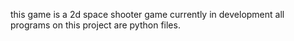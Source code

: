 this game is a 2d space shooter game currently in development all programs on this project are python files.
